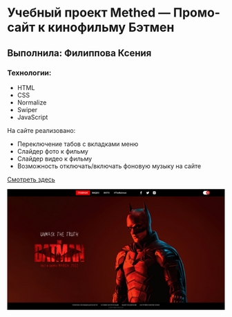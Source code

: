 # Учебный проект Methed — Промо-сайт к кинофильму Бэтмен

## Выполнила: Филиппова Ксения

### Технологии:

- HTML
- CSS
- Normalize
- Swiper
- JavaScript

На сайте реализовано:
- Переключение табов с вкладками меню
- Слайдер фото к фильму
- Слайдер видео к фильму
- Возможность отключать/включать фоновую музыку на сайте

[Смотреть здесь](https://riva-sm.github.io/batman/)

![ux-ui](/index.jpg)
